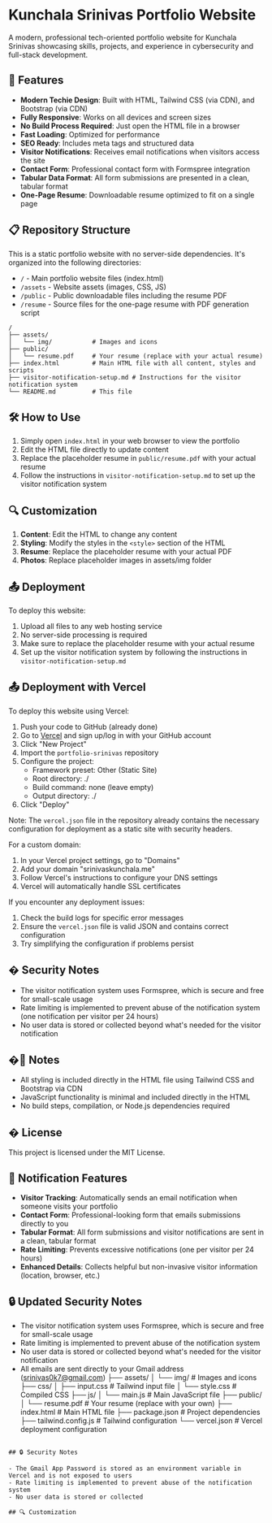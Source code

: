 # Kunchala Srinivas Portfolio Website

A modern, professional tech-oriented portfolio website for Kunchala Srinivas showcasing skills, projects, and experience in cybersecurity and full-stack development.

## 🚀 Features

- **Modern Techie Design**: Built with HTML, Tailwind CSS (via CDN), and Bootstrap (via CDN)
- **Fully Responsive**: Works on all devices and screen sizes
- **No Build Process Required**: Just open the HTML file in a browser
- **Fast Loading**: Optimized for performance
- **SEO Ready**: Includes meta tags and structured data
- **Visitor Notifications**: Receives email notifications when visitors access the site
- **Contact Form**: Professional contact form with Formspree integration
- **Tabular Data Format**: All form submissions are presented in a clean, tabular format
- **One-Page Resume**: Downloadable resume optimized to fit on a single page

## 📋 Repository Structure

This is a static portfolio website with no server-side dependencies. It's organized into the following directories:

- `/` - Main portfolio website files (index.html)
- `/assets` - Website assets (images, CSS, JS)
- `/public` - Public downloadable files including the resume PDF
- `/resume` - Source files for the one-page resume with PDF generation script

```
/
├── assets/
│   └── img/           # Images and icons
├── public/
│   └── resume.pdf     # Your resume (replace with your actual resume)
├── index.html         # Main HTML file with all content, styles and scripts
├── visitor-notification-setup.md # Instructions for the visitor notification system
└── README.md          # This file
```

## 🛠️ How to Use

1. Simply open `index.html` in your web browser to view the portfolio
2. Edit the HTML file directly to update content
3. Replace the placeholder resume in `public/resume.pdf` with your actual resume
4. Follow the instructions in `visitor-notification-setup.md` to set up the visitor notification system

## 🔍 Customization

1. **Content**: Edit the HTML to change any content
2. **Styling**: Modify the styles in the `<style>` section of the HTML
3. **Resume**: Replace the placeholder resume with your actual PDF
4. **Photos**: Replace placeholder images in assets/img folder

## 📤 Deployment

To deploy this website:

1. Upload all files to any web hosting service
2. No server-side processing is required
3. Make sure to replace the placeholder resume with your actual resume
4. Set up the visitor notification system by following the instructions in `visitor-notification-setup.md`

## 📤 Deployment with Vercel

To deploy this website using Vercel:

1. Push your code to GitHub (already done)
2. Go to [Vercel](https://vercel.com) and sign up/log in with your GitHub account
3. Click "New Project"
4. Import the `portfolio-srinivas` repository
5. Configure the project:
   - Framework preset: Other (Static Site)
   - Root directory: ./
   - Build command: none (leave empty)
   - Output directory: ./
6. Click "Deploy"

Note: The `vercel.json` file in the repository already contains the necessary configuration for deployment as a static site with security headers.

For a custom domain:
1. In your Vercel project settings, go to "Domains"
2. Add your domain "srinivaskunchala.me"
3. Follow Vercel's instructions to configure your DNS settings
4. Vercel will automatically handle SSL certificates

If you encounter any deployment issues:
1. Check the build logs for specific error messages
2. Ensure the `vercel.json` file is valid JSON and contains correct configuration
3. Try simplifying the configuration if problems persist

## � Security Notes

- The visitor notification system uses Formspree, which is secure and free for small-scale usage
- Rate limiting is implemented to prevent abuse of the notification system (one notification per visitor per 24 hours)
- No user data is stored or collected beyond what's needed for the visitor notification

## �📝 Notes

- All styling is included directly in the HTML file using Tailwind CSS and Bootstrap via CDN
- JavaScript functionality is minimal and included directly in the HTML
- No build steps, compilation, or Node.js dependencies required

## � License

This project is licensed under the MIT License.

## 🔔 Notification Features

- **Visitor Tracking**: Automatically sends an email notification when someone visits your portfolio
- **Contact Form**: Professional-looking form that emails submissions directly to you
- **Tabular Format**: All form submissions and visitor notifications are sent in a clean, tabular format
- **Rate Limiting**: Prevents excessive notifications (one per visitor per 24 hours)
- **Enhanced Details**: Collects helpful but non-invasive visitor information (location, browser, etc.)

## 🔒 Updated Security Notes

- The visitor notification system uses Formspree, which is secure and free for small-scale usage
- Rate limiting is implemented to prevent abuse of the notification system
- No user data is stored or collected beyond what's needed for the visitor notification
- All emails are sent directly to your Gmail address (srinivas0k7@gmail.com)
├── assets/
│   └── img/            # Images and icons
├── css/
│   ├── input.css       # Tailwind input file
│   └── style.css       # Compiled CSS
├── js/
│   └── main.js         # Main JavaScript file
├── public/
│   └── resume.pdf      # Your resume (replace with your own)
├── index.html          # Main HTML file
├── package.json        # Project dependencies
├── tailwind.config.js  # Tailwind configuration
└── vercel.json         # Vercel deployment configuration
```

## 🔒 Security Notes

- The Gmail App Password is stored as an environment variable in Vercel and is not exposed to users
- Rate limiting is implemented to prevent abuse of the notification system
- No user data is stored or collected

## 🔍 Customization


